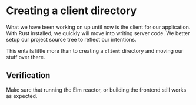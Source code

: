 # Creating a client directory
What we have been working on up until now is the client for our application.
With Rust installed, we quickly will move into writing server code. We better
setup our project source tree to reflect our intentions.

This entails little more than to creating a `client` directory and moving our
stuff over there.

## Verification
Make sure that running the Elm reactor, or building the frontend still works as
expected.
